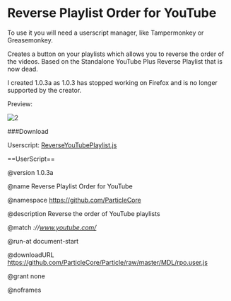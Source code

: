 # Reverse Playlist Order for YouTube
[1]: https://github.com/DarrenWillows/-Reverse-Playlist-Order-for-YouTube/raw/master/ReverseYouTubePlaylist.js
[2]: https://cloud.githubusercontent.com/assets/9222661/6228114/67b6385c-b697-11e4-8e5b-c6e6f9c0ab71.png "Reverse Prev"

To use it you will need a userscript manager, like Tampermonkey or Greasemonkey.

Creates a button on your playlists which allows you to reverse the order of the videos.
Based on the Standalone YouTube Plus Reverse Playlist that is now dead.

I created 1.0.3a as 1.0.3 has stopped working on Firefox and is no longer supported by the creator.

Preview: 

![2]

###Download

Userscript: 
[ReverseYouTubePlaylist.js][1]


==UserScript==

@version     1.0.3a

@name        Reverse Playlist Order for YouTube

@namespace   https://github.com/ParticleCore

@description Reverse the order of YouTube playlists

@match       *://www.youtube.com/*

@run-at      document-start

@downloadURL https://github.com/ParticleCore/Particle/raw/master/MDL/rpo.user.js

@grant       none

@noframes
